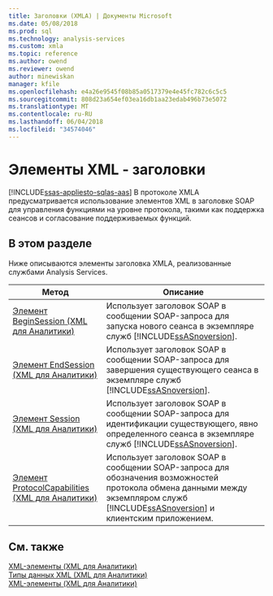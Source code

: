 ```yaml
---
title: Заголовки (XMLA) | Документы Microsoft
ms.date: 05/08/2018
ms.prod: sql
ms.technology: analysis-services
ms.custom: xmla
ms.topic: reference
ms.author: owend
ms.reviewer: owend
author: minewiskan
manager: kfile
ms.openlocfilehash: e4a26e9545f08b85a0517379e4e45fc782c6c5c5
ms.sourcegitcommit: 808d23a654ef03ea16db1aa23edab496b73e5072
ms.translationtype: MT
ms.contentlocale: ru-RU
ms.lasthandoff: 06/04/2018
ms.locfileid: "34574046"
---
```

# <a name="xml-elements---headers"></a>Элементы XML - заголовки
[!INCLUDE[ssas-appliesto-sqlas-aas](../../../includes/ssas-appliesto-sqlas-aas.md)]
  В протоколе XMLA предусматривается использование элементов XML в заголовке SOAP для управления функциями на уровне протокола, такими как поддержка сеансов и согласование поддерживаемых функций.  
  
## <a name="in-this-section"></a>В этом разделе  
 Ниже описываются элементы заголовка XMLA, реализованные службами Analysis Services.  
  
|Метод|Описание|  
|------------|-----------------|  
|[Элемент BeginSession &#40;XML для Аналитики&#41;](../../../analysis-services/xmla/xml-elements-headers/beginsession-element-xmla.md)|Использует заголовок SOAP в сообщении SOAP-запроса для запуска нового сеанса в экземпляре служб [!INCLUDE[ssASnoversion](../../../includes/ssasnoversion-md.md)].|  
|[Элемент EndSession &#40;XML для Аналитики&#41;](../../../analysis-services/xmla/xml-elements-headers/endsession-element-xmla.md)|Использует заголовок SOAP в сообщении SOAP-запроса для завершения существующего сеанса в экземпляре служб [!INCLUDE[ssASnoversion](../../../includes/ssasnoversion-md.md)].|  
|[Элемент Session &#40;XML для Аналитики&#41;](../../../analysis-services/xmla/xml-elements-headers/session-element-xmla.md)|Использует заголовок SOAP в сообщении SOAP-запроса для идентификации существующего, явно определенного сеанса в экземпляре служб [!INCLUDE[ssASnoversion](../../../includes/ssasnoversion-md.md)].|  
|[Элемент ProtocolCapabilities &#40;XML для Аналитики&#41;](../../../analysis-services/xmla/xml-elements-headers/protocolcapabilities-element-xmla.md)|Использует заголовок SOAP в сообщении SOAP-запроса для обозначения возможностей протокола обмена данными между экземпляром служб [!INCLUDE[ssASnoversion](../../../includes/ssasnoversion-md.md)] и клиентским приложением.|  
  
## <a name="see-also"></a>См. также
 [XML-элементы &#40;XML для Аналитики&#41;](http://msdn.microsoft.com/library/40ab2360-efb6-4ba6-bf23-e84964e51008)   
 [Типы данных XML &#40;XML для Аналитики&#41;](../../../analysis-services/xmla/xml-data-types/xml-data-types-xmla.md)   
 [XML-элементы &#40;XML для Аналитики&#41;](http://msdn.microsoft.com/library/40ab2360-efb6-4ba6-bf23-e84964e51008)  
  
  
